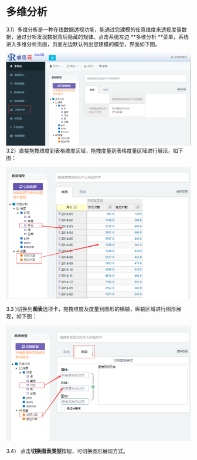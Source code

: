 # 多维分析

3.1）多维分析是一种在线数据透视功能，能通过您建模的任意维度来透视度量数据，通过分析发现数据背后隐藏的规律。点击系统左边 **多维分析 **菜单，系统进入多维分析页面，页面左边默认列出您建模的模型，界面如下图。

![](/assets/import13.png)3.2）直接拖拽维度到表格维度区域，拖拽度量到表格度量区域进行展现，如下图：

![](/assets/import14.png)

3.3 \)切换到**图表**选项卡，拖拽维度及度量到图形的横轴，纵轴区域进行图形展现，如下图：

![](/assets/import16.png)

3.4） 点击**切换图表类型**按钮，可切换图形展现方式。

